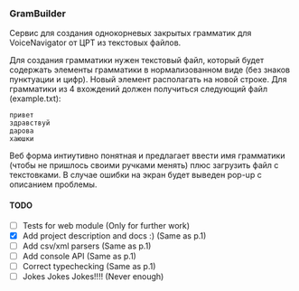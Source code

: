 ### GramBuilder

Сервис для создания однокорневых закрытых грамматик для VoiceNavigator от ЦРТ
из текстовых файлов.

Для создания грамматики нужен текстовый файл, который будет содержать элементы
грамматики в нормализованном виде (без знаков пунктуации и цифр). Новый элемент
располагать на новой строке. Для грамматики из 4 вхождений должен получиться
следующий файл (example.txt):
```text
привет
здравствуй
дарова
хаюшки
```

Веб форма интиутивно понятная и предлагает ввести имя грамматики (чтобы не
пришлось своими ручками менять) плюс загрузить файл с текстовками. В случае
ошибки на экран будет выведен pop-up с описанием проблемы.

#### TODO
* [ ] Tests for web module (Only for further work)
* [x] Add project description and docs :) (Same as p.1)
* [ ] Add csv/xml parsers (Same as p.1)
* [ ] Add console API (Same as p.1)
* [ ] Correct typechecking (Same as p.1)
* [ ] Jokes Jokes Jokes!!!! (Never enough)
